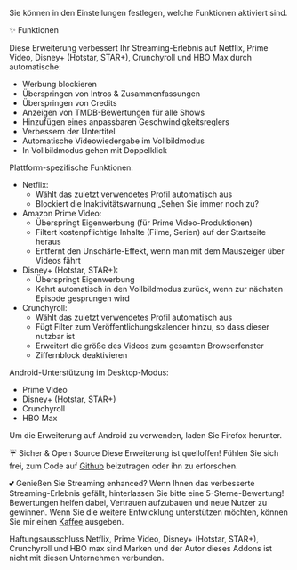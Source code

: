 Sie können in den Einstellungen festlegen, welche Funktionen aktiviert sind.

✨ Funktionen

Diese Erweiterung verbessert Ihr Streaming-Erlebnis auf Netflix, Prime Video, Disney+ (Hotstar, STAR+), Crunchyroll und HBO Max durch automatische:
<ul>
  <li>Werbung blockieren</li>
  <li>Überspringen von Intros & Zusammenfassungen</li>
  <li>Überspringen von Credits</li>
  <li>Anzeigen von TMDB-Bewertungen für alle Shows</li>
  <li>Hinzufügen eines anpassbaren Geschwindigkeitsreglers</li>
  <li>Verbessern der Untertitel</li>
  <li>Automatische Videowiedergabe im Vollbildmodus</li>
  <li>In Vollbildmodus gehen mit Doppelklick</li>
</ul>

Plattform-spezifische Funktionen:
<ul>
<li>Netflix:
    <ul>
      <li>Wählt das zuletzt verwendetes Profil automatisch aus</li>
      <li>Blockiert die Inaktivitätswarnung „Sehen Sie immer noch zu?</li>
    </ul>
</li>
<li>Amazon Prime Video:
    <ul>
      <li>Überspringt Eigenwerbung (für Prime Video-Produktionen)</li>
      <li>Filtert kostenpflichtige Inhalte (Filme, Serien) auf der Startseite heraus</li>
      <li>Entfernt den Unschärfe-Effekt, wenn man mit dem Mauszeiger über Videos fährt</li>
    </ul>
</li>
<li>Disney+ (Hotstar, STAR+):
    <ul>
      <li>Überspringt Eigenwerbung</li>
      <li>Kehrt automatisch in den Vollbildmodus zurück, wenn zur nächsten Episode gesprungen wird</li>
    </ul>
</li>
<li>Crunchyroll:
    <ul>
      <li>Wählt das zuletzt verwendetes Profil automatisch aus</li>
      <li>Fügt Filter zum Veröffentlichungskalender hinzu, so dass dieser nutzbar ist</li>
      <li>Erweitert die größe des Videos zum gesamten Browserfenster</li>
      <li>Ziffernblock deaktivieren</li>
    </ul>
</li>
</ul>

Android-Unterstützung im Desktop-Modus:
<ul>
  <li>Prime Video</li>
  <li>Disney+ (Hotstar, STAR+)</li>
  <li>Crunchyroll</li>
  <li>HBO Max</li>
</ul>
Um die Erweiterung auf Android zu verwenden, laden Sie Firefox herunter.

☔ Sicher & Open Source
Diese Erweiterung ist quelloffen! Fühlen Sie sich frei, zum Code auf <a href="https://github.com/Dreamlinerm/Netflix-Prime-Auto-Skip" target="_blank">Github</a> beizutragen oder ihn zu erforschen.

💕 Genießen Sie Streaming enhanced?
Wenn Ihnen das verbesserte Streaming-Erlebnis gefällt, hinterlassen Sie bitte eine 5-Sterne-Bewertung! Bewertungen helfen dabei, Vertrauen aufzubauen und neue Nutzer zu gewinnen.
Wenn Sie die weitere Entwicklung unterstützen möchten, können Sie mir einen <a href="https://github.com/sponsors/Dreamlinerm" target="_blank">Kaffee</a> ausgeben.

Haftungsausschluss
Netflix, Prime Video, Disney+ (Hotstar, STAR+), Crunchyroll und HBO max sind Marken und der Autor dieses Addons ist nicht mit diesen Unternehmen verbunden.